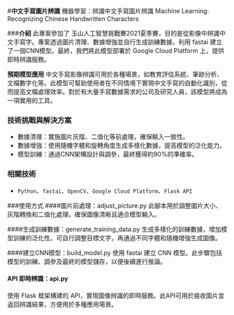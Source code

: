 #**中文手寫圖片辨識**
機器學習：辨識中文手寫圖片辨識
Machine Learning: Recognizing Chinese Handwritten Characters

###**介紹**
此專案參加了 玉山人工智慧挑戰賽2021夏季賽，目的是從影像中辨識中文手寫字。專案透過圖片清理、數據增強並自行生成訓練數據，利用 fastai 建立了一個CNN模型。最終，我們將此模型部署於 Google Cloud Platform 上，提供即時辨識服務。

**預期模型應用**
中文手寫影像辨識可用於各種場景，如教育評估系統、筆跡分析、文檔數字化等。此模型可幫助使用者在不同情境下實現中文手寫的自動化識別，從而提高文檔處理效率。對於有大量手寫數據需求的公司及研究人員，該模型將成為一項實用的工具。

### 技術挑戰與解決方案
- 數據清理：實施圖片灰階、二值化等前處理，確保輸入一致性。
- 數據增強：使用隨機字體和旋轉角度生成多樣化數據，提高模型的泛化能力。
- 模型訓練：通過CNN架構設計與調參，最終獲得約90%的準確率。

### 相關技術
- `Python`、`fastai`、`OpenCV`、`Google Cloud Platform`、`Flask API`

###使用方式
####圖片前處理：adjust_picture.py
此腳本用於調整圖片大小、灰階轉換和二值化處理，確保圖像清晰且適合模型輸入。

####生成訓練數據：generate_training_data.py
生成多樣化的訓練數據，增加模型訓練的泛化性。可自行調整目標文字，再通過不同字體和隨機增強生成圖像。

####建立CNN模型：build_model.py
使用 fastai 建立 CNN 模型。此步驟包括模型的訓練、調參及最終的模型儲存，以便後續進行推論。

#### API 即時辨識：api.py
使用 Flask 框架構建的 API，實現圖像辨識的即時服務。此API可用於接收圖片並返回辨識結果，方便用於多種應用場景。








